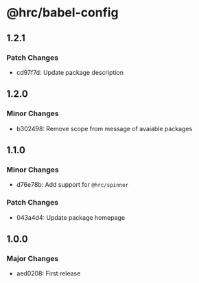 # @hrc/babel-config

## 1.2.1

### Patch Changes

- cd97f7d: Update package description

## 1.2.0

### Minor Changes

- b302498: Remove scope from message of avaiable packages

## 1.1.0

### Minor Changes

- d76e78b: Add support for `@hrc/spinner`

### Patch Changes

- 043a4d4: Update package homepage

## 1.0.0

### Major Changes

- aed0208: First release
